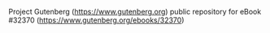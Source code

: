 Project Gutenberg (https://www.gutenberg.org) public repository for eBook #32370 (https://www.gutenberg.org/ebooks/32370)
